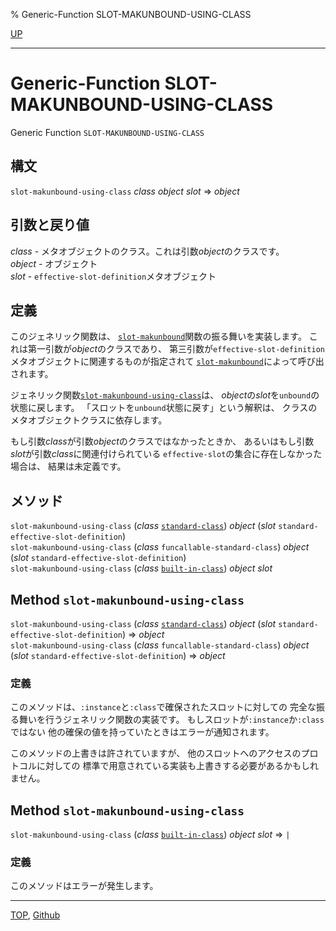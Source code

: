 % Generic-Function SLOT-MAKUNBOUND-USING-CLASS

[UP](mop.6.html)  

---

# Generic-Function **SLOT-MAKUNBOUND-USING-CLASS**


Generic Function `SLOT-MAKUNBOUND-USING-CLASS`


## 構文

`slot-makunbound-using-class` *class* *object* *slot* => *object*


## 引数と戻り値

*class* - メタオブジェクトのクラス。これは引数*object*のクラスです。  
*object* - オブジェクト  
*slot* - `effective-slot-definition`メタオブジェクト


## 定義

このジェネリック関数は、
[`slot-makunbound`](7.7.slot-makunbound.html)関数の振る舞いを実装します。
これは第一引数が*object*のクラスであり、
第三引数が`effective-slot-definition`メタオブジェクトに関連するものが指定されて
[`slot-makunbound`](7.7.slot-makunbound.html)によって呼び出されます。

ジェネリック関数[`slot-makunbound-using-class`](mop.6.slot-makunbound-using-class.html)は、
*object*の*slot*を`unbound`の状態に戻します。
「スロットを`unbound`状態に戻す」という解釈は、
クラスのメタオブジェクトクラスに依存します。

もし引数*class*が引数*object*のクラスではなかったときか、
あるいはもし引数*slot*が引数*class*に関連付けられている
`effective-slot`の集合に存在しなかった場合は、
結果は未定義です。


## メソッド

`slot-makunbound-using-class` (*class* [`standard-class`](4.4.standard-class.html))
 *object* (*slot* `standard-effective-slot-definition`)  
`slot-makunbound-using-class` (*class* `funcallable-standard-class`)
 *object* (*slot* `standard-effective-slot-definition`)  
`slot-makunbound-using-class` (*class* [`built-in-class`](4.4.built-in-class.html)) *object* *slot*


## Method `slot-makunbound-using-class`

`slot-makunbound-using-class` (*class* [`standard-class`](4.4.standard-class.html))
 *object* (*slot* `standard-effective-slot-definition`)
 => *object*  
`slot-makunbound-using-class` (*class* `funcallable-standard-class`)
 *object* (*slot* `standard-effective-slot-definition`)
 => *object*


### 定義

このメソッドは、`:instance`と`:class`で確保されたスロットに対しての
完全な振る舞いを行うジェネリック関数の実装です。
もしスロットが`:instance`か`:class`ではない
他の確保の値を持っていたときはエラーが通知されます。

このメソッドの上書きは許されていますが、
他のスロットへのアクセスのプロトコルに対しての
標準で用意されている実装も上書きする必要があるかもしれません。


## Method `slot-makunbound-using-class`

`slot-makunbound-using-class` (*class* [`built-in-class`](4.4.built-in-class.html)) *object* *slot*
 => `|`

### 定義

このメソッドはエラーが発生します。


---
[TOP](index.html),  [Github](https://github.com/nptcl/npt-japanese)

